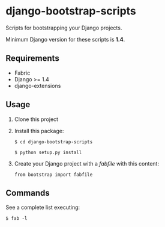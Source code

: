 django-bootstrap-scripts
========================

Scripts for bootstrapping your Django projects.

Minimum Django version for these scripts is **1.4**.

Requirements
------------

* Fabric
* Django >= 1.4
* django-extensions

Usage
-----

1. Clone this project
2. Install this package:

    `$ cd django-bootstrap-scripts`

    `$ python setup.py install`

3. Create your Django project with a *fabfile* with this content:

    `from bootstrap import fabfile`


Commands
---------

See a complete list executing:

    $ fab -l
